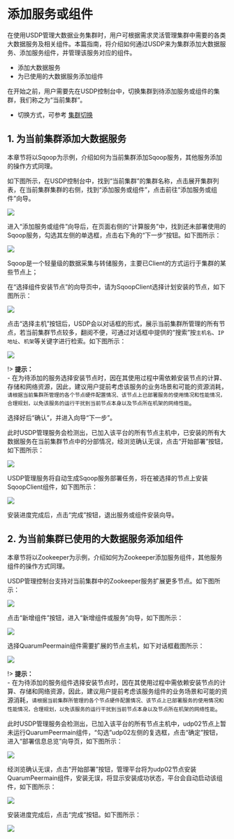 # 添加服务或组件

在使用USDP管理大数据业务集群时，用户可根据需求灵活管理集群中需要的各类大数据服务及相关组件。本篇指南，将介绍如何通过USDP来为集群添加大数据服务、添加服务组件，并管理该服务对应的组件。

- 添加大数据服务
- 为已使用的大数据服务添加组件



在开始之前，用户需要先在USDP控制台中，切换集群到待添加服务或组件的集群，我们称之为“当前集群”。

- 切换方式，可参考 [集群切换](usdpdc/clusters/clusters?id=_2-集群切换)





## 1. 为当前集群添加大数据服务

本章节将以Sqoop为示例，介绍如何为当前集群添加Sqoop服务，其他服务添加的操作方式同理。

如下图所示，在USDP控制台中，找到“当前集群”的集群名称，点击展开集群列表，在当前集群集群的右侧，找到“添加服务或组件”，点击前往“添加服务或组件”向导。

![](../../images/1.0.x/webconsole/service/service_add_step1.png)

进入“添加服务或组件”向导后，在页面右侧的“计算服务”中，找到还未部署使用的Sqoop服务，勾选其左侧的单选框，点击右下角的“下一步”按钮。如下图所示：

![](../../images/1.0.x/webconsole/service/service_add_step2.png)

Sqoop是一个轻量级的数据采集与转储服务，主要已Client的方式运行于集群的某些节点上；

在“选择组件安装节点”的向导页中，请为SqoopClient选择计划安装的节点，如下图所示：

![](../../images/1.0.x/webconsole/service/service_add_step3.png)

点击“选择主机”按钮后，USDP会以对话框的形式，展示当前集群所管理的所有节点，若当前集群节点较多，翻阅不便，可通过对话框中提供的“搜索”按`主机名`、`IP地址`、`机架`等关键字进行检索。如下图所示：

![](../../images/1.0.x/webconsole/service/service_add_step4.png)

!> **提示：**</br>- 在为待添加的服务选择安装节点时，因在其使用过程中需依赖安装节点的计算、存储和网络资源，因此，建议用户提前考虑该服务的业务场景和可能的资源消耗，`请根据当前集群所管理的各个节点硬件配置情况、该节点上已部署服务的使用情况和性能情况，合理规划，以免该服务的运行干扰到当前节点本身以及节点所在机架的网络性能`。

选择好后“确认”，并进入向导“下一步”。

此时USDP管理服务会检测出，已加入该平台的所有节点主机中，已安装的所有大数据服务在当前集群节点中的分部情况，经浏览确认无误，点击“开始部署”按钮，如下图所示：

![](../../images/1.0.x/webconsole/service/service_add_step5.png)

USDP管理服务将自动生成Sqoop服务部署任务，将在被选择的节点上安装SqoopClient组件，如下图所示：

![](../../images/1.0.x/webconsole/service/service_add_step6.png)

安装进度完成后，点击“完成”按钮，退出服务或组件安装向导。



## 2. 为当前集群已使用的大数据服务添加组件

本章节将以Zookeeper为示例，介绍如何为Zookeeper添加服务组件，其他服务组件的操作方式同理。

USDP管理控制台支持对当前集群中的Zookeeper服务扩展更多节点。如下图所示：

![](../../images/1.0.x/webconsole/service/storage_zk_subpart_add.png)

点击“新增组件”按钮，进入“新增组件或服务”向导，如下图所示：

![](../../images/1.0.x/webconsole/service/storage_zk_subpart_add_guide1.png)

选择QuarumPeermain组件需要扩展的节点主机，如下对话框截图所示：

![](../../images/1.0.x/webconsole/service/storage_zk_subpart_add_guide2.png)

!> **提示：**</br>- 在为待添加的服务组件选择安装节点时，因在其使用过程中需依赖安装节点的计算、存储和网络资源，因此，建议用户提前考虑该服务组件的业务场景和可能的资源消耗，`请根据当前集群所管理的各个节点硬件配置情况、该节点上已部署服务的使用情况和性能情况，合理规划，以免该服务的运行干扰到当前节点本身以及节点所在机架的网络性能`。

此时USDP管理服务会检测出，已加入该平台的所有节点主机中，udp02节点上暂未运行QuarumPeermain组件，“勾选”udp02左侧的复选框，点击“确定”按钮，进入“部署信息总览”向导页，如下图所示：

![](../../images/1.0.x/webconsole/service/storage_zk_subpart_add_guide3.png)

经浏览确认无误，点击“开始部署”按钮，管理平台将为udp02节点安装QuarumPeermain组件，安装无误，将显示安装成功状态，平台会自动启动该组件，如下图所示：

![](../../images/1.0.x/webconsole/service/storage_zk_subpart_add_guide4.png)

安装进度完成后，点击“完成”按钮。如下图所示：

![](../../images/1.0.x/webconsole/service/storage_zk_subpart_add_guide5.png)

